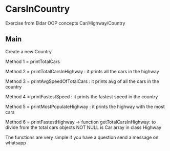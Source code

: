 # CarsInCountry
Exercise from Eldar OOP concepts Car/Highway/Country

Main
-------------
Create a new Country

Method 1 = printTotalCars

Method 2 = printTotalCarsInHighway : it prints all the cars in the highway

Method 3 = printAvgSpeedOfTotalCars : it prints avg of all the cars in the country

Method 4 = printFastestSpeed : it prints the fastest speed in the country

Method 5 = printMostPopulateHighway : it prints the highway with the most cars

Method 6 = printFastestHighway -> function getTotalCarsInHighway: to divide from the total cars objects NOT NULL is Car array in class Highway

The functions are very simple if you have a question send a message on whatsapp
